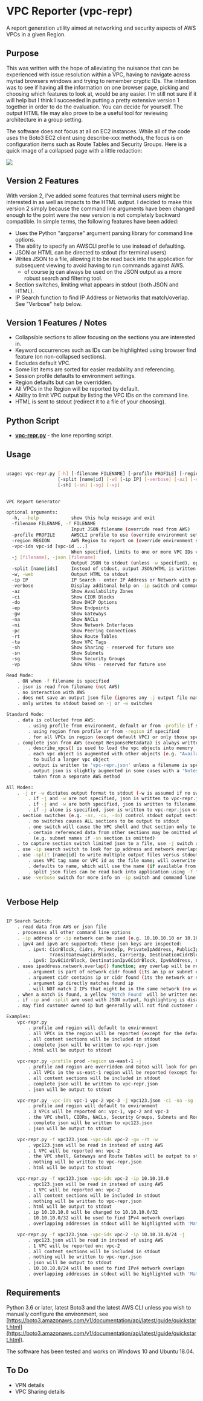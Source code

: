 # VPC Reporter (vpc-repr)

A report generation utility aimed at networking and security aspects of AWS VPCs in a given Region.

## Purpose

This was written with the hope of alleviating the nuisance that can be experienced with issue resolution within a VPC, having to navigate across myriad browsers windows and trying to remember cryptic IDs. The intention was to see if having all the information on one browser page, picking and choosing which features to look at, would be any easier. I'm still not sure if it will help but I think I succeeded in putting a pretty extensive version 1 together in order to do the evaluation. You can decide for yourself. The output HTML file may also prove to be a useful tool for reviewing architecture in a group setting.

The software does not focus at all on EC2 instances.  While all of the code uses the Boto3 EC2 client using describe-xxx methods, the focus is on configuration items such as Route Tables and Security Groups. Here is a quick image of a collapsed page with a little redaction:

<img src="html2.png" style="zoom: 100%;" />

## Version 2 Features

With version 2, I've added some features that terminal users might be interested in as well as impacts to the HTML output. I decided to make this version 2 simply because the command line arguments have been changed enough to the point were the new version is not completely backward compatible. In simple terms, the following features have been added:

- Uses the Python "argparse" argument parsing library for command line options.
- The ability to specify an AWSCLI profile to use instead of defaulting.
- JSON or HTML can be directed to stdout (for terminal users)
- Writes JSON to a file, allowing it to be read back into the application for subsequent viewing to avoid having to run commands against AWS.
  - of course jq can always be used on the JSON output as a more robust search and filtering tool.
- Section switches, limiting what appears in stdout (both JSON and HTML).
- IP Search function to find IP Address or Networks that match/overlap. See "Verbose" help below.

## Version 1 Features / Notes

- Collapsible sections to allow focusing on the sections you are interested in.
- Keyword occurrences such as IDs can be highlighted using browser find feature (on non-collapsed sections).
- Excludes default VPC.
- Some list items are sorted for easier readability and referencing.
- Session profile defaults to environment settings.
- Region defaults but can be overridden.
- All VPCs in the Region will be reported by default.
- Ability to limit VPC output by listing the VPC IDs on the command line.
- HTML is sent to stdout (redirect it to a file of your choosing).

## Python Script

* __<span>[vpc-repr.py]()</span>__ - the lone reporting script.

## Usage

```bash

usage: vpc-repr.py [-h] [-filename FILENAME] [-profile PROFILE] [-region REGION] [-vpc-ids vpc-id [vpc-id ...]] [-j [filename]]
                   [-split [name|id] [-w] [-ip IP] [-verbose] [-az] [-ci] [-do] [-ep] [-gw] [-na] [-ni] [-pc] [-rt] [-ta] 
                   [-sh] [-sn] [-sg] [-vp]
                   

VPC Report Generator

optional arguments:
  -h, --help            show this help message and exit
  -filename FILENAME, -f FILENAME
                        Input JSON filename (override read from AWS)
  -profile PROFILE      AWSCLI profile to use (override environment settings)
  -region REGION        AWS Region to report on (override environment settings)
  -vpc-ids vpc-id [vpc-id ...]
                        When specified, limits to one or more VPC IDs versus all VPCs in the Region
  -j [filename], -json [filename]
                        Output JSON to stdout (unless -w specified), optionally specify filename to override vpc-repr.json
  -split [name|ids]     Instead of stdout, output JSON/HTML is written to multiple files using VPC name or id as filename
  -w, -web              Output HTML to stdout
  -ip IP                IP Search - enter IP Address or Network with prefix (e.g. 10.10.10.10 or 10.10.10.0/24)
  -verbose              Display additonal help on -ip switch and command line examples
  -az                   Show Availability Zones
  -ci                   Show CIDR Blocks
  -do                   Show DHCP Options
  -ep                   Show Endpoints
  -gw                   Show Gateways
  -na                   Show NACLs
  -ni                   Show Network Interfaces
  -pc                   Show Peering Connections
  -rt                   Show Route Tables
  -ta                   Show VPC Tags
  -sh                   Show Sharing - reserved for future use
  -sn                   Show Subnets
  -sg                   Show Security Groups
  -vp                   Show VPNs - reserved for future use

Read Mode:
    . ON when -f filename is specified
    . json is read from filename (not AWS)
    . no interaction with AWS
    . does not save an output json file (ignores any -j output file names)
    . only writes to stdout based on -j or -w switches

Standard Mode:
    . data is collected from AWS:
        . using profile from environment, default or from -profile if specified
        . using region from profile or from -region if specified
        . for all VPCs in region (except default VPC) or only those specified with -vpc-ids
    . complete json from AWS (except ResponseMetadata) is always written to a file
        . describe_vpcs() is used to load the vpc objects into memory
        . each vpc object is augmented with other objects (e.g. "AvailabilityZones":...) using other describe methods
          to build a larger vpc object
        . output is written to 'vpc-repr.json' unless a filename is specified after -j switch
        . output json is slightly augmented in some cases with a 'Notes' attribute with comments or 'name' data
          taken from a separate AWS method

All Modes:
    . -j or -w dictates output format to stdout (-w is assumed if no switch is specified)
        . if -j and -w are not specified, json is written to vpc-repr.json and html is written to stdout
        . if -j and -w are both specified, json is written to filename, if specified, and html is written to stdout
        . if -j alone is specified, json is written to vpc-repr.json or filename specifed, and is written to stdout
    . section switches (e.g. -az, -ci, -do) control stdout output sections only
        . no switches causes ALL sections to be output to stdout
        . one switch will cause the VPC shell and that section only to be output to stdout
        . certain referenced data from other sections may be omitted when that section is not included
          (e.g. subnet names if -sn section is omitted)
    . to capture section switch limited json to a file, use -j switch and redirect stdout to a file
    . use -ip search switch to look for ip address and network overlaps
    . use -split [name|id] to write multiple output files versus stdout (JSON or HTML)
    	. uses VPC tag name or VPC id as the file name; will overwrite existing files with the same name
    	. defaults to name, which will use the name (if available from tags) or use id
        . split json files can be read back into application using -f filename option
    . use -verbose switch for more info on -ip switch and command line examples
    
```

## Verbose Help

```bash

IP Search Switch:
    . read data from AWS or json file
    . processes all other command line options
    . -ip address or -ip network can be used (e.g. 10.10.10.10 or 10.10.10.0/24)
    . ipv4 and ipv6 are supported; these json keys are inspected:
        . ipv4: CidrBlock, Cidrs, PrivateIp, PrivateIpAddress, PublicIp, CustomerOwnedIp,
                TransitGatewayCidrBlocks, CarrierIp, DestinationCidrBlock, CidrIp, CidrIpv4
        . ipv6: Ipv6CidrBlock, DestinationIpv6CidrBlock, Ipv6Address, CidrIpv6
    . uses ipaddress.network.overlap() function; any overlap will be reported
        . argument is part of network cidr found (its an ip or subnet of found cidr)
        . argument cidr contains ip or cidr found (its the network or supernet of found ip or cidr)
        . argument ip directly matches found ip
        . will NOT match 2 IPs that might be in the same network (no way of knowing)
    . when a match is found, a yellow 'Match Found' will be written next to the match on screen
    . if -ip and -split are used with JSON output, highlighting is disabled ('#Match Found!#' is used)
    . may find customer owned ip but generally will not find customer owned ip pools

Examples:
    vpc-repr.py
        . profile and region will default to environment
        . all VPCs in the region will be reported (except for the default VPC)
        . all content sections will be included in stdout
        . complete json will be written to vpc-repr.json
        . html will be output to stdout

    vpc-repr.py -profile prod -region us-east-1 -j
        . profile and region are overridden and Boto3 will look for profile in config file for credentials
        . all VPCs in the us-east-1 region will be reported (except for the default VPC)
        . all content sections will be included in stdout
        . complete json will be written to vpc-repr.json
        . json will be output to stdout

    vpc-repr.py -vpc-ids vpc-1 vpc-2 vpc-3 -j vpc123.json -ci -na -sg -sn -rt
        . profile and region will default to environment
        . 3 VPCs will be reported on: vpc-1, vpc-2 and vpc-3
        . the VPC shell, CIDRs, NACLs, Security Groups, Subnets and Route Tables will be output to stdout
        . complete json will be written to vpc123.json
        . json will be output to stdout

    vpc-repr.py -f vpc123.json -vpc-ids vpc-2 -gw -rt -w
        . vpc123.json will be read in instead of using AWS
        . 1 VPC will be reported on: vpc-2
        . the VPC shell, Gateways and Route Tables will be output to stdout
        . nothing will be written to vpc-repr.json
        . html will be output to stdout

    vpc-repr.py -f vpc123.json -vpc-ids vpc-2 -ip 10.10.10.0
        . vpc123.json will be read in instead of using AWS
        . 1 VPC will be reported on: vpc-2
        . all content sections will be included in stdout
        . nothing will be written to vpc-repr.json
        . html will be output to stdout
        . ip 10.10.10.0 will be changed to 10.10.10.0/32
        . 10.10.10.0/32 will be used to find IPv4 network overlaps
        . overlapping addresses in stdout will be highlighted with 'Match Found!'

    vpc-repr.py -f vpc123.json -vpc-ids vpc-2 -ip 10.10.10.0/24 -j
        . vpc123.json will be read in instead of using AWS
        . 1 VPC will be reported on: vpc-2
        . all content sections will be included in stdout
        . nothing will be written to vpc-repr.json
        . json will be output to stdout
        . 10.10.10.0/24 will be used to find IPv4 network overlaps
        . overlapping addresses in stdout will be highlighted with 'Match Found!'

```

## Requirements

Python 3.6 or later, latest Boto3 and the latest AWS CLI unless you wish to manually configure the environment, see [https://boto3.amazonaws.com/v1/documentation/api/latest/guide/quickstart.html](https://boto3.amazonaws.com/v1/documentation/api/latest/guide/quickstart.html).

The software has been tested and works on Windows 10 and Ubuntu 18.04.

## To Do

- VPN details
- VPC Sharing details
